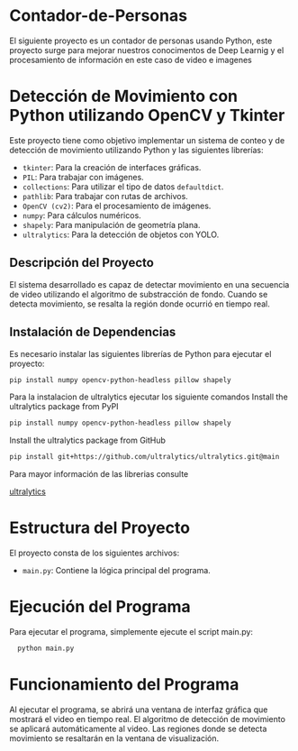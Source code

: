 # Contador-de-Personas
El siguiente proyecto es un contador de personas usando Python, este proyecto surge para mejorar nuestros conocimentos de Deep Learnig y el procesamiento de información en este caso de video e imagenes
# Detección de Movimiento con Python utilizando OpenCV y Tkinter

Este proyecto tiene como objetivo implementar un sistema de conteo y de detección de movimiento utilizando Python y las siguientes librerías:

- `tkinter`: Para la creación de interfaces gráficas.
- `PIL`: Para trabajar con imágenes.
- `collections`: Para utilizar el tipo de datos `defaultdict`.
- `pathlib`: Para trabajar con rutas de archivos.
- `OpenCV (cv2)`: Para el procesamiento de imágenes.
- `numpy`: Para cálculos numéricos.
- `shapely`: Para manipulación de geometría plana.
- `ultralytics`: Para la detección de objetos con YOLO.

## Descripción del Proyecto

El sistema desarrollado es capaz de detectar movimiento en una secuencia de video utilizando el algoritmo de substracción de fondo. Cuando se detecta movimiento, se resalta la región donde ocurrió en tiempo real.

## Instalación de Dependencias

Es necesario instalar las siguientes librerías de Python para ejecutar el proyecto:

```bash
pip install numpy opencv-python-headless pillow shapely 
```

Para la instalacion de ultralytics ejecutar los siguiente comandos
Install the ultralytics package from PyPI
```bash
pip install numpy opencv-python-headless pillow shapely 
```
Install the ultralytics package from GitHub
```bash
pip install git+https://github.com/ultralytics/ultralytics.git@main
```
Para mayor información de las librerias consulte

[ultralytics](https://docs.ultralytics.com/es/quickstart/#install-ultralytics)

# Estructura del Proyecto

El proyecto consta de los siguientes archivos:

   - `main.py`: Contiene la lógica principal del programa.
# Ejecución del Programa

Para ejecutar el programa, simplemente ejecute el script main.py:
```bash
  python main.py
```
# Funcionamiento del Programa

Al ejecutar el programa, se abrirá una ventana de interfaz gráfica que mostrará el video en tiempo real. El algoritmo de detección de movimiento se aplicará automáticamente al video. Las regiones donde se detecta movimiento se resaltarán en la ventana de visualización.
